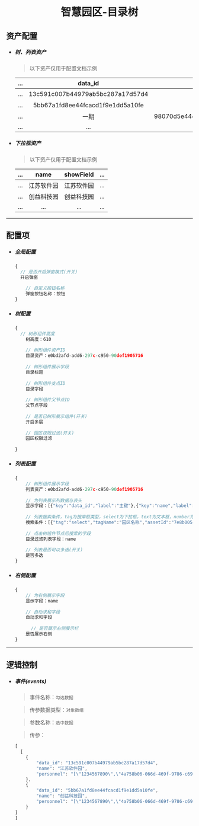 <h1 align="center">智慧园区-目录树</h1>

## 资产配置

- ##### 树、列表资产

  > 以下资产仅用于配置文档示例

  | ...  |             data_id              |               name               |            parent_id             | ...  |
  | :--: | :------------------------------: | :------------------------------: | :------------------------------: | :--: |
  | ...  | 13c591c007b44979ab5bc287a17d57d4 |            江苏软件园            |                                  | ...  |
  | ...  | 5bb67a1fd8ee44fcacd1f9e1dd5a10fe |            创益科技园            |                                  | ...  |
  | ...  |               一期               | 98070d5e444f44dd870513c591c007b4 | 13c591c007b44979ab5bc287a17d57d4 | ...  |
  | ...  |               ...                |               ...                |               ...                | ...  |
  
- ##### 下拉框资产

  > 以下资产仅用于配置文档示例

  | ...  |    name    | showField  | ...  |
  | :--: | :--------: | :--------: | :--: |
  | ...  | 江苏软件园 | 江苏软件园 | ...  |
  | ...  | 创益科技园 | 创益科技园 | ...  |
  | ...  |    ...     |    ...     | ...  |

  

------

## 配置项

- ##### 全局配置
  
  ```js
  {
  	// 是否开启弹窗模式(开关)
  	开启弹窗
      
      // 自定义按钮名称
      弹窗按钮名称：按钮
  }
  ```
  
- ##### 树配置

  ```js
  {
  	// 树形组件高度
      树高度：610
      
      // 树形组件资产ID
      目录资产：e0bd2afd-add6-297c-c950-90def1905716
      
      // 树形组件展示字段
      目录标题
      
      // 树形组件支点ID
      目录字段
      
      // 树形组件父节点ID
      父节点字段
      
      // 是否已树形展示组件(开关)
      开启多层
      
      // 园区权限过滤(开关)
      园区权限过滤
      
  }
  ```

- ##### 列表配置

  ```js
  {
      // 树形组件展示字段
      列表资产：e0bd2afd-add6-297c-c950-90def1905716
      
      // 为列表展示列数据与表头
      显示字段：[{"key":"data_id","label":"主键"},{"key":"name","label":"园区名称"}]
      
      // 列表搜索条件，tag为搜索框类型，select为下拉框，text为文本框，number为数字框，assetId为下拉框资产ID，showField为下拉框展示字段，saveField为所有搜索框保存字段，即是搜索条件
      搜索条件：[{"tag":"select","tagName":"园区名称","assetId":"7e8b005e-9e8a-4532-a161-a2418481fe82","showField":"showField","saveField":"name"},{"tag":"text","tagName":"主键","assetId":"","showField":"","saveField":"data_id"},{"tag":"number","tagName":"数字框","assetId":"","showField":"","saveField":""}]
      
      // 点击树组件节点后搜索的字段
      目录过滤列表字段：name
      
      // 列表是否可以多选(开关)
      是否多选
  }
  ```

- ##### 右侧配置

  ```js
  {
      // 为右侧展示字段
      显示字段：name
      
      // 自动求和字段
      自动求和字段
      
    	// 是否展示右侧展示栏
      是否展示右侧
  }
  ```

------

## 逻辑控制

- ##### 事件(events)

  > 事件名称：`勾选数据`

  > 传参数据类型：`对象数组`

  > 参数名称：`选中数据`
  
  > 传参：
  
  ```javascript
  [
  	[
      {
          "data_id": "13c591c007b44979ab5bc287a17d57d4",
          "name": "江苏软件园",
          "personnel": "[\"1234567890\",\"4a758b06-066d-469f-9786-c69b0f31a6ce\",\"b77c519d-0b0c-4f46-af24-af9de2453ca5\"]"
      },
      {
          "data_id": "5bb67a1fd8ee44fcacd1f9e1dd5a10fe",
          "name": "创益科技园",
          "personnel": "[\"1234567890\",\"4a758b06-066d-469f-9786-c69b0f31a6ce\",\"b77c519d-0b0c-4f46-af24-af9de2453ca5\"]"
      }
  ]
  ]
  ```
  
  
  